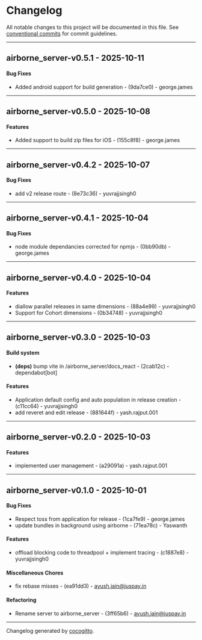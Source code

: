 # Changelog
All notable changes to this project will be documented in this file. See [conventional commits](https://www.conventionalcommits.org/) for commit guidelines.

- - -
## airborne_server-v0.5.1 - 2025-10-11
#### Bug Fixes
- Added android support for build generation - (9da7ce0) - george.james

- - -

## airborne_server-v0.5.0 - 2025-10-08
#### Features
- Added support to build zip files for iOS - (155c8f8) - george.james

- - -

## airborne_server-v0.4.2 - 2025-10-07
#### Bug Fixes
- add v2 release route - (8e73c36) - yuvrajjsingh0

- - -

## airborne_server-v0.4.1 - 2025-10-04
#### Bug Fixes
- node module dependancies corrected for npmjs - (0bb90db) - george.james

- - -

## airborne_server-v0.4.0 - 2025-10-04
#### Features
- diallow parallel releases in same dimensions - (88a4e99) - yuvrajjsingh0
- Support for Cohort dimensions - (0b34748) - yuvrajjsingh0

- - -

## airborne_server-v0.3.0 - 2025-10-03
#### Build system
- **(deps)** bump vite in /airborne_server/docs_react - (2cab12c) - dependabot[bot]
#### Features
- Application default config and auto population in release creation - (c11cc64) - yuvrajjsingh0
- add reveret and edit release - (881644f) - yash.rajput.001

- - -

## airborne_server-v0.2.0 - 2025-10-03
#### Features
- implemented user management - (a29091a) - yash.rajput.001

- - -

## airborne_server-v0.1.0 - 2025-10-01
#### Bug Fixes
- Respect toss from application for release - (1ca7fe9) - george.james
- update bundles in background using airborne - (71ea78c) - Yaswanth
#### Features
- offload blocking code to threadpool + implement tracing - (c1887e8) - yuvrajjsingh0
#### Miscellaneous Chores
- fix rebase misses - (ea91dd3) - ayush.jain@juspay.in
#### Refactoring
- Rename server to airborne_server - (3ff65b6) - ayush.jain@juspay.in

- - -

Changelog generated by [cocogitto](https://github.com/cocogitto/cocogitto).